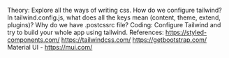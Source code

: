 Theory:
Explore all the ways of writing css.
How do we configure tailwind?
In tailwind.config.js, what does all the keys mean (content, theme, extend, plugins)?
Why do we have .postcssrc file?
Coding:
Configure Tailwind and try to build your whole app using tailwind.
References:
<https://styled-components.com/>
<https://tailwindcss.com/>
<https://getbootstrap.com/>
Material UI - <https://mui.com/>
